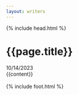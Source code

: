 ```yaml
---
layout: writers
---
```

{% include head.html %}
    <div class="container-flued blog-container">
        <div class="banner-featured">
            <div class="banner-title article-heading">
                <h1>{{page.title}}</h1>
                <span>10/14/2023</span>
            </div>
        </div>
    </div>
    <div class="container">
    <section class="f-w">
        <article>
           {{content}}
        </article>     
    </section>
    </div>
{% include foot.html %}